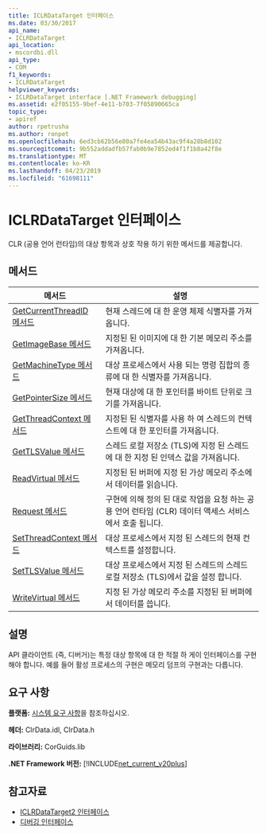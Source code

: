 ```yaml
---
title: ICLRDataTarget 인터페이스
ms.date: 03/30/2017
api_name:
- ICLRDataTarget
api_location:
- mscordbi.dll
api_type:
- COM
f1_keywords:
- ICLRDataTarget
helpviewer_keywords:
- ICLRDataTarget interface [.NET Framework debugging]
ms.assetid: e2f05155-9bef-4e11-b703-7f05890665ca
topic_type:
- apiref
author: rpetrusha
ms.author: ronpet
ms.openlocfilehash: 6ed3cb62b56e80a7fe4ea54b43ac9f4a28b8d102
ms.sourcegitcommit: 9b552addadfb57fab0b9e7852ed4f1f1b8a42f8e
ms.translationtype: MT
ms.contentlocale: ko-KR
ms.lasthandoff: 04/23/2019
ms.locfileid: "61698111"
---
```

# <a name="iclrdatatarget-interface"></a>ICLRDataTarget 인터페이스
CLR (공용 언어 런타임)의 대상 항목과 상호 작용 하기 위한 메서드를 제공합니다.  
  
## <a name="methods"></a>메서드  
  
|메서드|설명|  
|------------|-----------------|  
|[GetCurrentThreadID 메서드](../../../../docs/framework/unmanaged-api/debugging/iclrdatatarget-getcurrentthreadid-method.md)|현재 스레드에 대 한 운영 체제 식별자를 가져옵니다.|  
|[GetImageBase 메서드](../../../../docs/framework/unmanaged-api/debugging/iclrdatatarget-getimagebase-method.md)|지정된 된 이미지에 대 한 기본 메모리 주소를 가져옵니다.|  
|[GetMachineType 메서드](../../../../docs/framework/unmanaged-api/debugging/iclrdatatarget-getmachinetype-method.md)|대상 프로세스에서 사용 되는 명령 집합의 종류에 대 한 식별자를 가져옵니다.|  
|[GetPointerSize 메서드](../../../../docs/framework/unmanaged-api/debugging/iclrdatatarget-getpointersize-method.md)|현재 대상에 대 한 포인터를 바이트 단위로 크기를 가져옵니다.|  
|[GetThreadContext 메서드](../../../../docs/framework/unmanaged-api/debugging/iclrdatatarget-getthreadcontext-method.md)|지정된 된 식별자를 사용 하 여 스레드의 컨텍스트에 대 한 포인터를 가져옵니다.|  
|[GetTLSValue 메서드](../../../../docs/framework/unmanaged-api/debugging/iclrdatatarget-gettlsvalue-method.md)|스레드 로컬 저장소 (TLS)에 지정 된 스레드에 대 한 지정 된 인덱스 값을 가져옵니다.|  
|[ReadVirtual 메서드](../../../../docs/framework/unmanaged-api/debugging/iclrdatatarget-readvirtual-method.md)|지정된 된 버퍼에 지정 된 가상 메모리 주소에서 데이터를 읽습니다.|  
|[Request 메서드](../../../../docs/framework/unmanaged-api/debugging/iclrdatatarget-request-method.md)|구현에 의해 정의 된 대로 작업을 요청 하는 공용 언어 런타임 (CLR) 데이터 액세스 서비스에서 호출 됩니다.|  
|[SetThreadContext 메서드](../../../../docs/framework/unmanaged-api/debugging/iclrdatatarget-setthreadcontext-method.md)|대상 프로세스에서 지정 된 스레드의 현재 컨텍스트를 설정합니다.|  
|[SetTLSValue 메서드](../../../../docs/framework/unmanaged-api/debugging/iclrdatatarget-settlsvalue-method.md)|대상 프로세스에서 지정 된 스레드의 스레드 로컬 저장소 (TLS)에서 값을 설정 합니다.|  
|[WriteVirtual 메서드](../../../../docs/framework/unmanaged-api/debugging/iclrdatatarget-writevirtual-method.md)|지정 된 가상 메모리 주소를 지정된 된 버퍼에서 데이터를 씁니다.|  
  
## <a name="remarks"></a>설명  
 API 클라이언트 (즉, 디버거)는 특정 대상 항목에 대 한 적절 하 게이 인터페이스를 구현 해야 합니다. 예를 들어 활성 프로세스의 구현은 메모리 덤프의 구현과는 다릅니다.  
  
## <a name="requirements"></a>요구 사항  
 **플랫폼:** [시스템 요구 사항](../../../../docs/framework/get-started/system-requirements.md)을 참조하십시오.  
  
 **헤더:** ClrData.idl, ClrData.h  
  
 **라이브러리:** CorGuids.lib  
  
 **.NET Framework 버전:** [!INCLUDE[net_current_v20plus](../../../../includes/net-current-v20plus-md.md)]  
  
## <a name="see-also"></a>참고자료

- [ICLRDataTarget2 인터페이스](../../../../docs/framework/unmanaged-api/debugging/iclrdatatarget2-interface.md)
- [디버깅 인터페이스](../../../../docs/framework/unmanaged-api/debugging/debugging-interfaces.md)
